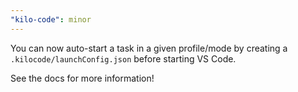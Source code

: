 ```yaml
---
"kilo-code": minor
---
```


You can now auto-start a task in a given profile/mode by creating a `.kilocode/launchConfig.json` before starting VS Code.

See the docs for more information!

